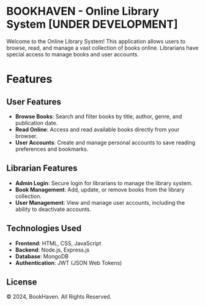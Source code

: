 # BOOKHAVEN - Online Library System [UNDER DEVELOPMENT]
Welcome to the Online Library System! This application allows users to browse, read, and manage a vast collection of books online. Librarians have special access to manage books and user accounts.

# Features
## User Features
- **Browse Books**: Search and filter books by title, author, genre, and publication date.
- **Read Online**: Access and read available books directly from your browser.
- **User Accounts**: Create and manage personal accounts to save reading preferences and bookmarks.

## Librarian Features

- **Admin Login**: Secure login for librarians to manage the library system.
- **Book Management**: Add, update, or remove books from the library collection.
- **User Management**: View and manage user accounts, including the ability to deactivate accounts.

## Technologies Used
- **Frontend**: HTML, CSS, JavaScript
- **Backend**: Node.js, Express.js
- **Database**: MongoDB
- **Authentication**: JWT (JSON Web Tokens)

## License
© 2024, BookHaven. All Rights Reserved.
